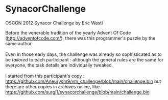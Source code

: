 # SynacorChallenge
OSCON 2012 Synacor Challenge by Eric Wastl

Before the venerable tradition of the yearly Advent Of Code (http://adventofcode.com/),
there was this programmer's puzzle by the same author.<br><br>
Even in those early days, the challenge was already so sophisticated as to be *tailored* to each participant :
although the general rules are the same for everyone, the task details are individually tweaked.<br><br>
I started from this participant's copy : https://github.com/Aneurysm9/vm_challenge/blob/main/challenge.bin
but there are other copies in archives online, like https://github.com/surgi1/synacorchallenge/blob/main/challenge.bin
